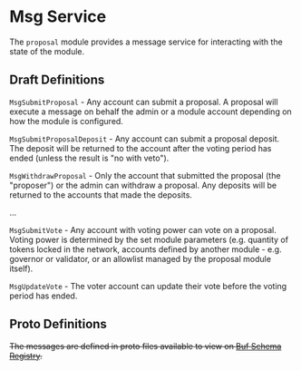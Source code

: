 # Msg Service

The `proposal` module provides a message service for interacting with the state of the module.

## Draft Definitions

`MsgSubmitProposal` - Any account can submit a proposal. A proposal will execute a message on behalf the admin or a module account depending on how the module is configured.

`MsgSubmitProposalDeposit` - Any account can submit a proposal deposit. The deposit will be returned to the account after the voting period has ended (unless the result is "no with veto").

`MsgWithdrawProposal` - Only the account that submitted the proposal (the "proposer") or the admin can withdraw a proposal. Any deposits will be returned to the accounts that made the deposits.

...

`MsgSubmitVote` - Any account with voting power can vote on a proposal. Voting power is determined by the set module parameters (e.g. quantity of tokens locked in the network, accounts defined by another module - e.g. governor or validator, or an allowlist managed by the proposal module itself).

`MsgUpdateVote` - The voter account can update their vote before the voting period has ended.

## Proto Definitions

~~The messages are defined in proto files available to view on [Buf Schema Registry](https://buf.build/chora/proposal).~~

<!-- listed alphabetically -->

